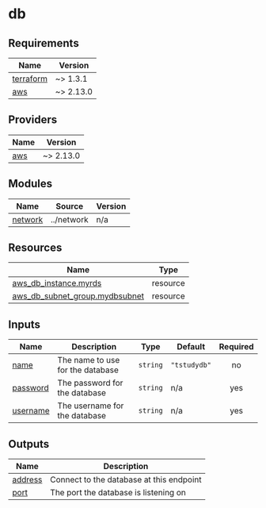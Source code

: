 # db

<!-- BEGINNING OF PRE-COMMIT-TERRAFORM DOCS HOOK -->
## Requirements

| Name | Version |
|------|---------|
| <a name="requirement_terraform"></a> [terraform](#requirement\_terraform) | ~> 1.3.1 |
| <a name="requirement_aws"></a> [aws](#requirement\_aws) | ~> 2.13.0 |

## Providers

| Name | Version |
|------|---------|
| <a name="provider_aws"></a> [aws](#provider\_aws) | ~> 2.13.0 |

## Modules

| Name | Source | Version |
|------|--------|---------|
| <a name="module_network"></a> [network](#module\_network) | ../network | n/a |

## Resources

| Name | Type |
|------|------|
| [aws_db_instance.myrds](https://registry.terraform.io/providers/hashicorp/aws/latest/docs/resources/db_instance) | resource |
| [aws_db_subnet_group.mydbsubnet](https://registry.terraform.io/providers/hashicorp/aws/latest/docs/resources/db_subnet_group) | resource |

## Inputs

| Name | Description | Type | Default | Required |
|------|-------------|------|---------|:--------:|
| <a name="input_name"></a> [name](#input\_name) | The name to use for the database | `string` | `"tstudydb"` | no |
| <a name="input_password"></a> [password](#input\_password) | The password for the database | `string` | n/a | yes |
| <a name="input_username"></a> [username](#input\_username) | The username for the database | `string` | n/a | yes |

## Outputs

| Name | Description |
|------|-------------|
| <a name="output_address"></a> [address](#output\_address) | Connect to the database at this endpoint |
| <a name="output_port"></a> [port](#output\_port) | The port the database is listening on |
<!-- END OF PRE-COMMIT-TERRAFORM DOCS HOOK -->
